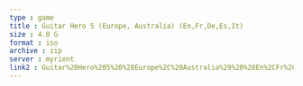 ```yaml
---
type : game
title : Guitar Hero 5 (Europe, Australia) (En,Fr,De,Es,It)
size : 4.0 G
format : iso
archive : zip
server : myrient
link2 : Guitar%20Hero%205%20%28Europe%2C%20Australia%29%20%28En%2CFr%2CDe%2CEs%2CIt%29
---
```

